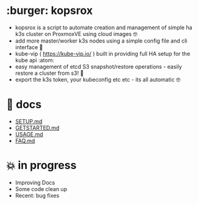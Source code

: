 # :burger: kopsrox

- kopsrox is a script to automate creation and management of simple ha k3s cluster on ProxmoxVE using cloud images :nerd_face:
- add more master/worker k3s nodes using a simple config file and cli interface :pray:
- kube-vip ( https://kube-vip.io/ ) built in providing full HA setup for the kube api :atom:
- easy management of etcd S3 snapshot/restore operations - easily restore a cluster from s3! :floppy_disk:
- export the k3s token, your kubeconfig etc etc - its all automatic  :nerd_face:  

# :book: docs
 - [SETUP.md](docs/SETUP.md)
 - [GETSTARTED.md](docs/GETSTARTED.md)
 - [USAGE.md](docs/USAGE.md)
 - [FAQ.md](docs/FAQ.md)

# :boom: in progress 
 - Improving Docs
 - Some code clean up
 - Recent: bug fixes
